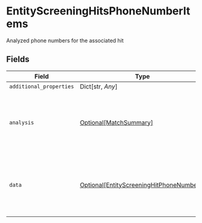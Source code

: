 # EntityScreeningHitsPhoneNumberItems

Analyzed phone numbers for the associated hit


## Fields

| Field                                                                                             | Type                                                                                              | Required                                                                                          | Description                                                                                       |
| ------------------------------------------------------------------------------------------------- | ------------------------------------------------------------------------------------------------- | ------------------------------------------------------------------------------------------------- | ------------------------------------------------------------------------------------------------- |
| `additional_properties`                                                                           | Dict[str, *Any*]                                                                                  | :heavy_minus_sign:                                                                                | N/A                                                                                               |
| `analysis`                                                                                        | [Optional[MatchSummary]](../../models/shared/matchsummary.md)                                     | :heavy_minus_sign:                                                                                | Summary object reflecting the match result of the associated data                                 |
| `data`                                                                                            | [Optional[EntityScreeningHitPhoneNumbers]](../../models/shared/entityscreeninghitphonenumbers.md) | :heavy_minus_sign:                                                                                | Phone number information associated with the entity screening hit                                 |